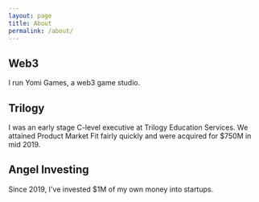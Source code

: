 ```yaml
---
layout: page
title: About
permalink: /about/
---
```


## Web3

I run Yomi Games, a web3 game studio.

## Trilogy

I was an early stage C-level executive at Trilogy Education Services. We attained Product Market Fit fairly quickly and were acquired for $750M in mid 2019.

## Angel Investing 

Since 2019, I've invested $1M of my own money into startups.
